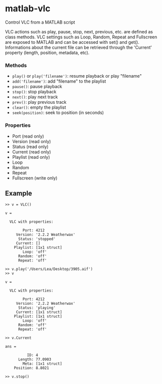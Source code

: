 # matlab-vlc

Control VLC from a MATLAB script

VLC actions such as play, pause, stop, next, previous, etc. are defined as class methods.
VLC settings such as Loop, Random, Repeat and Fullscreen are exposed to MATLAB and can be accessed with set() and get().
Informations about the current file can be retrieved through the 'Current' property (length, position, metadata, etc).

### Methods
- `play()` or `play('filename')`: resume playback or play "filename"
- `add('filename')`: add "filename" to the playlist
- `pause()`: pause playback
- `stop()`: stop playback
- `next()`: play next track
- `prev()`: play previous track
- `clear()`: empty the playlist
- `seek(position)`: seek to position (in seconds)

### Properties
- Port (read only)
- Version (read only)
- Status (read only)
- Current (read only)
- Playlist (read only)
- Loop
- Random
- Repeat
- Fullscreen (write only)

## Example
```
>> v = VLC()

v = 

  VLC with properties:

        Port: 4212
     Version: '2.2.2 Weatherwax'
      Status: 'stopped'
     Current: []
    Playlist: [1x1 struct]
        Loop: 'off'
      Random: 'off'
      Repeat: 'off'

>> v.play('/Users/Lea/Desktop/3905.aif') 
>> v

v = 

  VLC with properties:

        Port: 4212
     Version: '2.2.2 Weatherwax'
      Status: 'playing'
     Current: [1x1 struct]
    Playlist: [1x1 struct]
        Loop: 'off'
      Random: 'off'
      Repeat: 'off'

>> v.Current

ans = 

          ID: 4
      Length: 77.0903
        Meta: [1x1 struct]
    Position: 8.8021

>> v.stop()
```
